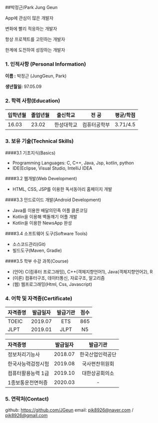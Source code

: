 ##박정근/Park Jung Geun

App에 관심이 많은 개발자

변화에 빨리 적응하는 개발자

항상 프로젝트를 고민하는 개발자

한계에 도전하여 성장하는 개발자

###  1. 인적사항 (Personal Information)

 **이름 :** 박정근 (JungGeun, Park)

 **생년월일:** 97.05.09

### 2. 학력 사항(Education)

|입학년월| 졸업년월| 출신학교| 전  공| 평균/학점|
|--------| -------| -------- |------|----------|
|16.03 | 23.02 | 한성대학교|컴퓨터공학부| 3.71/4.5|

### 3. 보유 기술(Technical Skills) 
####3.1 기초지식(Basics)
* Programming Languages: C, C++, Java, Jsp, kotlin, python
* IDE(Eclipse, Visual Studio, IntelliJ IDEA

####3.2 웹개발(Web Development)
* HTML, CSS, JSP를 이용한 독서동아리 홈페이지 개발

####3.3 안드로이드 개발(Android Development)
* Java를 이용한 배달의민족 어플 클론코딩
* Kotlin을 이용해 벽돌깨기 어플 개발 
* Kotlin을 이용한 NewsApp 완성

####3.4 소프트웨어 도구(Software Tools)
* 소스코드관리(Git)
* 빌드도구(Maven, Gradle)

####3.5 학부 수강 과목(Course)
* (언어) C(컴퓨터 프로그래밍), C++(객체지향언어1), Java(객체지향언어2), R
* (이론) 컴퓨터구조, 데이터통신, 자료구조, 알고리즘
* (웹) 웹프로그래밍(Html, Css, Javascript)

 
### 4. 어학 및 자격증(Certificate)
| 자격증명 | 발급일자  | 발급기관| 점수 | 
| :---         |     :---:      |     :---:   |   :---:   |  
| TOEIC | 2019.07 | ETS   | 865  |
| JLPT | 2019.01 | JLPT   | N5  |

| 자격증명 | 발급일자  | 발급기관|
| :---         |     :---:      |     :---:   |
| 정보처리기능사 | 2018.07 | 한국산업인력공단   |
| 한국사능력검정시험 | 2019.08 | 국사편찬위원회   |
| 컴퓨터활용능력 1급| 2019.10 | 대한상공회의소|
| 1종보통운전면허증| 2020.03 | -  |  


### 5. 연락처(Contact)
github: https://github.com/JGeun
email: pjk8926@naver.com / pjk8926@gmail.com  
